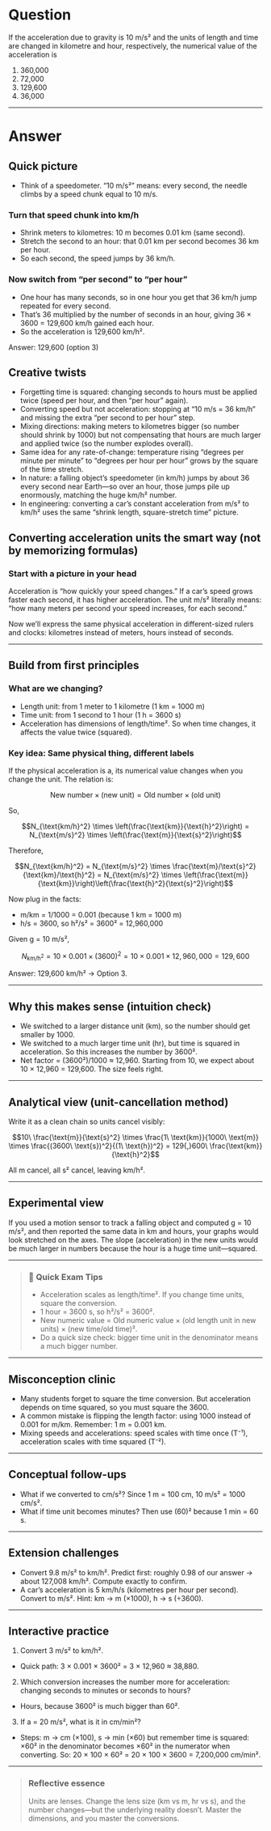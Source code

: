 # Question
If the acceleration due to gravity is 10 m/s² and the units of length and time are changed in kilometre and hour, respectively, the numerical value of the acceleration is  
1) 360,000  
2) 72,000  
3) 129,600  
4) 36,000

---
# Answer
## Quick picture
- Think of a speedometer. “10 m/s²” means: every second, the needle climbs by a speed chunk equal to 10 m/s.

### Turn that speed chunk into km/h
- Shrink meters to kilometres: 10 m becomes 0.01 km (same second).
- Stretch the second to an hour: that 0.01 km per second becomes 36 km per hour.
- So each second, the speed jumps by 36 km/h.

### Now switch from “per second” to “per hour”
- One hour has many seconds, so in one hour you get that 36 km/h jump repeated for every second.
- That’s 36 multiplied by the number of seconds in an hour, giving 36 × 3600 = 129,600 km/h gained each hour.
- So the acceleration is 129,600 km/h².

Answer: 129,600 (option 3)

## Creative twists
- Forgetting time is squared: changing seconds to hours must be applied twice (speed per hour, and then “per hour” again).
- Converting speed but not acceleration: stopping at “10 m/s = 36 km/h” and missing the extra “per second to per hour” step.
- Mixing directions: making meters to kilometres bigger (so number should shrink by 1000) but not compensating that hours are much larger and applied twice (so the number explodes overall).
- Same idea for any rate-of-change: temperature rising “degrees per minute per minute” to “degrees per hour per hour” grows by the square of the time stretch.
- In nature: a falling object’s speedometer (in km/h) jumps by about 36 every second near Earth—so over an hour, those jumps pile up enormously, matching the huge km/h² number. 
- In engineering: converting a car’s constant acceleration from m/s² to km/h² uses the same “shrink length, square-stretch time” picture.

## Converting acceleration units the smart way (not by memorizing formulas)

### Start with a picture in your head
Acceleration is “how quickly your speed changes.” If a car’s speed grows faster each second, it has higher acceleration. The unit m/s² literally means: “how many meters per second your speed increases, for each second.”

Now we’ll express the same physical acceleration in different-sized rulers and clocks: kilometres instead of meters, hours instead of seconds.

---

## Build from first principles

### What are we changing?
- Length unit: from 1 meter to 1 kilometre (1 km = 1000 m)
- Time unit: from 1 second to 1 hour (1 h = 3600 s)
- Acceleration has dimensions of length/time². So when time changes, it affects the value twice (squared).

### Key idea: Same physical thing, different labels
If the physical acceleration is a, its numerical value changes when you change the unit. The relation is:

```math
\text{New number} \times (\text{new unit}) = \text{Old number} \times (\text{old unit})
```

So,
```math
N_{\text{km/h}^2} \times \left(\frac{\text{km}}{\text{h}^2}\right)
= N_{\text{m/s}^2} \times \left(\frac{\text{m}}{\text{s}^2}\right)
```

Therefore,
```math
N_{\text{km/h}^2}
= N_{\text{m/s}^2} \times
\frac{\text{m}/\text{s}^2}{\text{km}/\text{h}^2}
= N_{\text{m/s}^2} \times \left(\frac{\text{m}}{\text{km}}\right)\left(\frac{\text{h}^2}{\text{s}^2}\right)
```

Now plug in the facts:
- m/km = 1/1000 = 0.001 (because 1 km = 1000 m)
- h/s = 3600, so h²/s² = 3600² = 12,960,000

Given g = 10 m/s²,
```math
N_{\text{km/h}^2}
= 10 \times 0.001 \times (3600)^2
= 10 \times 0.001 \times 12{,}960{,}000
= 129{,}600
```

Answer: 129,600 km/h² → Option 3.

---

## Why this makes sense (intuition check)
- We switched to a larger distance unit (km), so the number should get smaller by 1000.
- We switched to a much larger time unit (hr), but time is squared in acceleration. So this increases the number by 3600².
- Net factor = (3600²)/1000 ≈ 12,960. Starting from 10, we expect about 10 × 12,960 = 129,600. The size feels right.

---

## Analytical view (unit-cancellation method)
Write it as a clean chain so units cancel visibly:
```math
10\ \frac{\text{m}}{\text{s}^2}
\times \frac{1\ \text{km}}{1000\ \text{m}}
\times \frac{(3600\ \text{s})^2}{(1\ \text{h})^2}
= 129{,}600\ \frac{\text{km}}{\text{h}^2}
```
All m cancel, all s² cancel, leaving km/h².

---

## Experimental view
If you used a motion sensor to track a falling object and computed g = 10 m/s², and then reported the same data in km and hours, your graphs would look stretched on the axes. The slope (acceleration) in the new units would be much larger in numbers because the hour is a huge time unit—squared.

---

> ### 🧠 Quick Exam Tips
> - Acceleration scales as length/time². If you change time units, square the conversion.
> - 1 hour = 3600 s, so h²/s² = 3600².
> - New numeric value = Old numeric value × (old length unit in new units) × (new time/old time)².
> - Do a quick size check: bigger time unit in the denominator means a much bigger number.

---

## Misconception clinic
- Many students forget to square the time conversion. But acceleration depends on time squared, so you must square the 3600.
- A common mistake is flipping the length factor: using 1000 instead of 0.001 for m/km. Remember: 1 m = 0.001 km.
- Mixing speeds and accelerations: speed scales with time once (T⁻¹), acceleration scales with time squared (T⁻²).

---

## Conceptual follow-ups
- What if we converted to cm/s²? Since 1 m = 100 cm, 10 m/s² = 1000 cm/s².
- What if time unit becomes minutes? Then use (60)² because 1 min = 60 s.

---

## Extension challenges
- Convert 9.8 m/s² to km/h². Predict first: roughly 0.98 of our answer → about 127,008 km/h². Compute exactly to confirm.
- A car’s acceleration is 5 km/h/s (kilometres per hour per second). Convert to m/s². Hint: km → m (×1000), h → s (÷3600).

---

## Interactive practice
1) Convert 3 m/s² to km/h².
- Quick path: 3 × 0.001 × 3600² = 3 × 12,960 ≈ 38,880.

2) Which conversion increases the number more for acceleration: changing seconds to minutes or seconds to hours?
- Hours, because 3600² is much bigger than 60².

3) If a = 20 m/s², what is it in cm/min²?
- Steps: m → cm (×100), s → min (×60) but remember time is squared: ×60² in the denominator becomes ×60² in the numerator when converting. So: 20 × 100 × 60² = 20 × 100 × 3600 = 7,200,000 cm/min².

---

> ### Reflective essence
> Units are lenses. Change the lens size (km vs m, hr vs s), and the number changes—but the underlying reality doesn’t. Master the dimensions, and you master the conversions.
